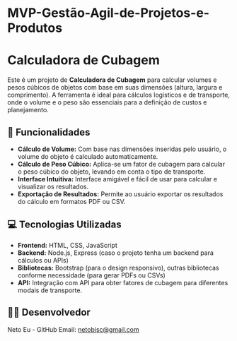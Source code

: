 # MVP-Gestão-Agil-de-Projetos-e-Produtos

# Calculadora de Cubagem

Este é um projeto de **Calculadora de Cubagem** para calcular volumes e pesos cúbicos de objetos com base em suas dimensões (altura, largura e comprimento). A ferramenta é ideal para cálculos logísticos e de transporte, onde o volume e o peso são essenciais para a definição de custos e planejamento.

## 🚀 Funcionalidades

- **Cálculo de Volume:** Com base nas dimensões inseridas pelo usuário, o volume do objeto é calculado automaticamente.
- **Cálculo de Peso Cúbico:** Aplica-se um fator de cubagem para calcular o peso cúbico do objeto, levando em conta o tipo de transporte.
- **Interface Intuitiva:** Interface amigável e fácil de usar para calcular e visualizar os resultados.
- **Exportação de Resultados:** Permite ao usuário exportar os resultados do cálculo em formatos PDF ou CSV.

## 💻 Tecnologias Utilizadas

- **Frontend:** HTML, CSS, JavaScript
- **Backend:** Node.js, Express (caso o projeto tenha um backend para cálculos ou APIs)
- **Bibliotecas:** Bootstrap (para o design responsivo), outras bibliotecas conforme necessidade (para gerar PDFs ou CSVs)
- **API:** Integração com API para obter fatores de cubagem para diferentes modais de transporte.

## 👨‍💻 Desenvolvedor
Neto Eu - GitHub
Email: netobjsc@gmail.com

